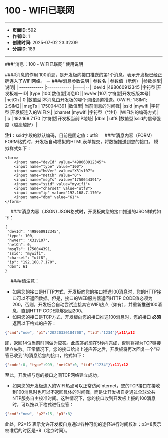 # 100 - WIFI已联网

---
- **页面ID**: 592
- **作者ID**: 1
- **创建时间**: 2025-07-02 23:32:09
- **分类ID**: 189
---

###“消息：100 - WIFI已联网” 使用说明

####消息的作用
100消息，是开发板向接口推送的第1个消息。表示开发板已经正确连入了WIFI网络。
－
####消息参数说明
 | 参数名  | 参数值（示例）  |参数类型|说明|
| ------------ |:------------ |-----|--|
|devId |498060912345 |字符型|开发板唯一ID|
|type |100|数值型|消息ID|
|hwVer |107|字符型|开发板版本号|
|netCh  | 0 |数值型|本消息由开发板的哪个网络通道推送。0:WIFI; 1:SIM1; 2:SIM2|
|msgTs  | 1750044391 |数值型| 当前消息的时间戳|
|ssid |mywifi |字符型|开发板连入的WIFI名|
|charset |mywifi |字符型（*注1）|WIFI名的编码方式|
|ip  | 192.168.7.170 |字符型|开发板当前IP地址|
|dbm | utf8  |数值型|ssid的信号强度（越高越好）|

**注1**：ssid字段的默认编码，目前是固定值：utf8
　
####消息内容（FORM)
FORM格式时，开发板自动模拟的HTML表单提交，将数据推送到您的接口。
模拟样式如下：
```
<form>
	<input name="devId" value="498060912345">
	<input name="type" value="100">
	<input name="hwVer" value="X31v107">
	<input name="netCh" value="0">
	<input name="msgTs" value="1750044391">
	<input name="ssid" value="mywifi">
	<input name="charset" value="utf8">
	<input name="ip" value="192.168.7.170">
	<input name="dbm" value="61">
</form>
```
　
####消息内容（JSON)
JSON格式时，开发板向您的接口推送的JSON样式如下：
 ``` 
{
  "devId": "498060912345",
  "type": 100,
  "hwVer": "X31v107",
  "netCh": 0,
  "msgTs": 1750044391,
  "ssid": "mywifi",
  "charset": "utf8",
  "ip": "192.168.7.170",
  "dbm": 61
} 
```
　
 ####请注意：
- 如果您的接口是HTTP方式，开发板向您的接口推送100消息时，您的HTTP接口可以不返回数据。但是，接口的WEB服务器返回HTTP CODE值必须为200，否则，开发板会自动尝试连接其它WIFI热点（如有），并重新推送100消息，直到HTTP CODE能够返回200。
- 如果您的接口是TCP方式，开发板向您的接口推送100消息时，您的接口 **必须** 返回以下格式的应答：
```json
{"cmd":"now", "p1":"20220330184700", "tid":"1234"}\x11\x12
```
即，返回14位当前时间做为应答。此应答必须在5秒内完成，否则将视为TCP链接建立失败。正常情况下，您的接口给出上述应答之后，开发板将再次回复一个“应答已收到”的消息给您的接口，格式如下：
```json
{"code":0, "type":999, "netCh":0, "tid":"1234"}\x11\x12
```
至此，开发板与您的接口之间TCP网络建立成功。

- 如果您的开发板连入的WIFI热点可以正常访问Internet，您的TCP接口在接收到100消息时也可以不返回具体的时间戳，而是让开发板自身通过全球公共NTP服务自主校准时间。这种情况下，您的接口收到开发板上报的100消息时，可以按以下格式进行应答：
```json
{"cmd":"now", "p2":15, "p3":8}
```
此处，P2=15 表示允许开发板自身通过各种可能的途径进行时间校准；p3=8表示校准后的时区是+8（北京时间）。

